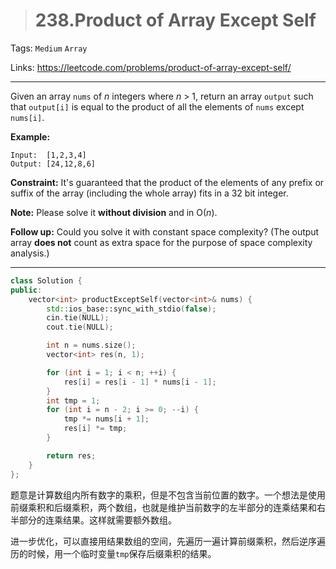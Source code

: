 > # 238.Product of Array Except Self

Tags: `Medium` `Array`

Links: https://leetcode.com/problems/product-of-array-except-self/

-----

Given an array `nums` of *n* integers where *n* > 1,  return an array `output` such that `output[i]` is equal to the product of all the elements of `nums` except `nums[i]`.

**Example:**

```
Input:  [1,2,3,4]
Output: [24,12,8,6]
```

**Constraint:** It's guaranteed that the product of the elements of any prefix or suffix of the array (including the whole array) fits in a 32 bit integer.

**Note:** Please solve it **without division** and in O(*n*).

**Follow up:**
Could you solve it with constant space complexity? (The output array **does not** count as extra space for the purpose of space complexity analysis.)

-----

```c++
class Solution {
public:
    vector<int> productExceptSelf(vector<int>& nums) {
        std::ios_base::sync_with_stdio(false);
        cin.tie(NULL);
        cout.tie(NULL);

        int n = nums.size();
        vector<int> res(n, 1);

        for (int i = 1; i < n; ++i) {
            res[i] = res[i - 1] * nums[i - 1];
        }
        int tmp = 1;
        for (int i = n - 2; i >= 0; --i) {
            tmp *= nums[i + 1];
            res[i] *= tmp;
        }

        return res;
    }
};
```

题意是计算数组内所有数字的乘积，但是不包含当前位置的数字。一个想法是使用前缀乘积和后缀乘积，两个数组，也就是维护当前数字的左半部分的连乘结果和右半部分的连乘结果。这样就需要额外数组。

进一步优化，可以直接用结果数组的空间，先遍历一遍计算前缀乘积，然后逆序遍历的时候，用一个临时变量`tmp`保存后缀乘积的结果。